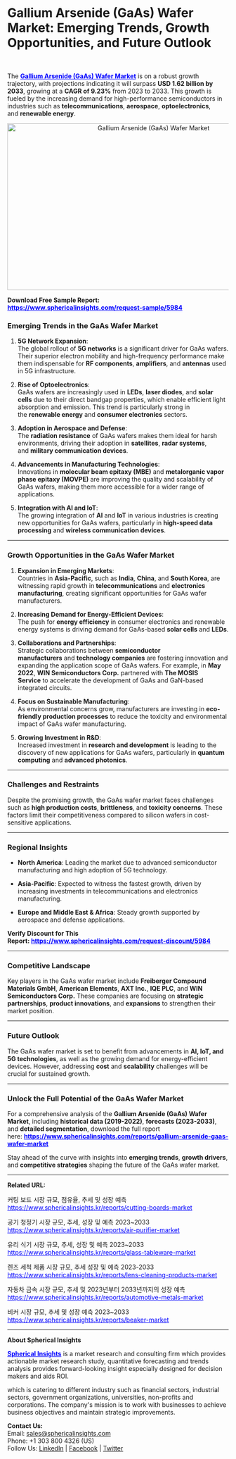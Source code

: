 <h1 class="graf graf--h3">Gallium Arsenide (GaAs) Wafer Market: Emerging Trends, Growth Opportunities, and Future&nbsp;Outlook</h1>
<p class="graf graf--p graf--empty">&nbsp;</p>
<p>The <span style="color: #0000ff;"><strong><a style="color: #0000ff;" href="https://www.sphericalinsights.com/reports/gallium-arsenide-gaas-wafer-market" target="_blank">Gallium Arsenide (GaAs) Wafer Market</a></strong></span>&nbsp;is on a robust growth trajectory, with projections indicating it will surpass&nbsp;<strong>USD 1.62 billion by 2033</strong>, growing at a&nbsp;<strong>CAGR of 9.23%</strong>&nbsp;from 2023 to 2033. This growth is fueled by the increasing demand for high-performance semiconductors in industries such as&nbsp;<strong>telecommunications</strong>,&nbsp;<strong>aerospace</strong>,&nbsp;<strong>optoelectronics</strong>, and&nbsp;<strong>renewable energy</strong>.</p>
<p style="text-align: center;"><img src="https://www.sphericalinsights.com/images/rd/global-gallium-arsenide-gaas-wafer-market.png" alt="Gallium Arsenide (GaAs) Wafer Market" width="650" height="379" /></p>
<p><strong>Download Free Sample Report: <span style="color: #0000ff;"><a style="color: #0000ff;" href="https://www.sphericalinsights.com/request-sample/5984" target="_blank">https://www.sphericalinsights.com/request-sample/5984</a></span></strong></p>
<h3><strong>Emerging Trends in the GaAs Wafer Market</strong></h3>
<ol start="1">
<li>
<p><strong>5G Network Expansion</strong>:<br />The global rollout of&nbsp;<strong>5G networks</strong>&nbsp;is a significant driver for GaAs wafers. Their superior electron mobility and high-frequency performance make them indispensable for&nbsp;<strong>RF components</strong>,&nbsp;<strong>amplifiers</strong>, and&nbsp;<strong>antennas</strong>&nbsp;used in 5G infrastructure.</p>
</li>
<li>
<p><strong>Rise of Optoelectronics</strong>:<br />GaAs wafers are increasingly used in&nbsp;<strong>LEDs</strong>,&nbsp;<strong>laser diodes</strong>, and&nbsp;<strong>solar cells</strong>&nbsp;due to their direct bandgap properties, which enable efficient light absorption and emission. This trend is particularly strong in the&nbsp;<strong>renewable energy</strong>&nbsp;and&nbsp;<strong>consumer electronics</strong>&nbsp;sectors.</p>
</li>
<li>
<p><strong>Adoption in Aerospace and Defense</strong>:<br />The&nbsp;<strong>radiation resistance</strong>&nbsp;of GaAs wafers makes them ideal for harsh environments, driving their adoption in&nbsp;<strong>satellites</strong>,&nbsp;<strong>radar systems</strong>, and&nbsp;<strong>military communication devices</strong>.</p>
</li>
<li>
<p><strong>Advancements in Manufacturing Technologies</strong>:<br />Innovations in&nbsp;<strong>molecular beam epitaxy (MBE)</strong>&nbsp;and&nbsp;<strong>metalorganic vapor phase epitaxy (MOVPE)</strong>&nbsp;are improving the quality and scalability of GaAs wafers, making them more accessible for a wider range of applications.</p>
</li>
<li>
<p><strong>Integration with AI and IoT</strong>:<br />The growing integration of&nbsp;<strong>AI</strong>&nbsp;and&nbsp;<strong>IoT</strong>&nbsp;in various industries is creating new opportunities for GaAs wafers, particularly in&nbsp;<strong>high-speed data processing</strong>&nbsp;and&nbsp;<strong>wireless communication devices</strong>.</p>
</li>
</ol>
<hr />
<h3><strong>Growth Opportunities in the GaAs Wafer Market</strong></h3>
<ol start="1">
<li>
<p><strong>Expansion in Emerging Markets</strong>:<br />Countries in&nbsp;<strong>Asia-Pacific</strong>, such as&nbsp;<strong>India</strong>,&nbsp;<strong>China</strong>, and&nbsp;<strong>South Korea</strong>, are witnessing rapid growth in&nbsp;<strong>telecommunications</strong>&nbsp;and&nbsp;<strong>electronics manufacturing</strong>, creating significant opportunities for GaAs wafer manufacturers.</p>
</li>
<li>
<p><strong>Increasing Demand for Energy-Efficient Devices</strong>:<br />The push for&nbsp;<strong>energy efficiency</strong>&nbsp;in consumer electronics and renewable energy systems is driving demand for GaAs-based&nbsp;<strong>solar cells</strong>&nbsp;and&nbsp;<strong>LEDs</strong>.</p>
</li>
<li>
<p><strong>Collaborations and Partnerships</strong>:<br />Strategic collaborations between&nbsp;<strong>semiconductor manufacturers</strong>&nbsp;and&nbsp;<strong>technology companies</strong>&nbsp;are fostering innovation and expanding the application scope of GaAs wafers. For example, in&nbsp;<strong>May 2022</strong>,&nbsp;<strong>WIN Semiconductors Corp.</strong>&nbsp;partnered with&nbsp;<strong>The MOSIS Service</strong>&nbsp;to accelerate the development of GaAs and GaN-based integrated circuits.</p>
</li>
<li>
<p><strong>Focus on Sustainable Manufacturing</strong>:<br />As environmental concerns grow, manufacturers are investing in&nbsp;<strong>eco-friendly production processes</strong>&nbsp;to reduce the toxicity and environmental impact of GaAs wafer manufacturing.</p>
</li>
<li>
<p><strong>Growing Investment in R&amp;D</strong>:<br />Increased investment in&nbsp;<strong>research and development</strong>&nbsp;is leading to the discovery of new applications for GaAs wafers, particularly in&nbsp;<strong>quantum computing</strong>&nbsp;and&nbsp;<strong>advanced photonics</strong>.</p>
</li>
</ol>
<hr />
<h3><strong>Challenges and Restraints</strong></h3>
<p>Despite the promising growth, the GaAs wafer market faces challenges such as&nbsp;<strong>high production costs</strong>,&nbsp;<strong>brittleness</strong>, and&nbsp;<strong>toxicity concerns</strong>. These factors limit their competitiveness compared to silicon wafers in cost-sensitive applications.</p>
<hr />
<h3><strong>Regional Insights</strong></h3>
<ul>
<li>
<p><strong>North America</strong>: Leading the market due to advanced semiconductor manufacturing and high adoption of 5G technology.</p>
</li>
<li>
<p><strong>Asia-Pacific</strong>: Expected to witness the fastest growth, driven by increasing investments in telecommunications and electronics manufacturing.</p>
</li>
<li>
<p><strong>Europe and Middle East &amp; Africa</strong>: Steady growth supported by aerospace and defense applications.</p>
</li>
</ul>
<p><strong>Verify Discount for This Report:&nbsp;<span style="color: #0000ff;"><a style="color: #0000ff;" href="https://www.sphericalinsights.com/request-discount/5984" target="_blank">https://www.sphericalinsights.com/request-discount/5984</a></span></strong></p>
<hr />
<h3><strong>Competitive Landscape</strong></h3>
<p>Key players in the GaAs wafer market include&nbsp;<strong>Freiberger Compound Materials GmbH</strong>,&nbsp;<strong>American Elements</strong>,&nbsp;<strong>AXT Inc.</strong>,&nbsp;<strong>IQE PLC</strong>, and&nbsp;<strong>WIN Semiconductors Corp.</strong>&nbsp;These companies are focusing on&nbsp;<strong>strategic partnerships</strong>,&nbsp;<strong>product innovations</strong>, and&nbsp;<strong>expansions</strong>&nbsp;to strengthen their market position.</p>
<hr />
<h3><strong>Future Outlook</strong></h3>
<p>The GaAs wafer market is set to benefit from advancements in&nbsp;<strong>AI, IoT, and 5G technologies</strong>, as well as the growing demand for energy-efficient devices. However, addressing&nbsp;<strong>cost</strong>&nbsp;and&nbsp;<strong>scalability</strong>&nbsp;challenges will be crucial for sustained growth.</p>
<hr />
<h3><strong>Unlock the Full Potential of the GaAs Wafer Market</strong></h3>
<p>For a comprehensive analysis of the&nbsp;<strong>Gallium Arsenide (GaAs) Wafer Market</strong>, including&nbsp;<strong>historical data (2019-2022)</strong>,&nbsp;<strong>forecasts (2023-2033)</strong>, and&nbsp;<strong>detailed segmentation</strong>, download the full report here:&nbsp;<span style="color: #0000ff;"><strong><a style="color: #0000ff;" href="https://www.sphericalinsights.com/reports/gallium-arsenide-gaas-wafer-market" target="_blank" rel="noreferrer">https://www.sphericalinsights.com/reports/gallium-arsenide-gaas-wafer-market</a></strong></span></p>
<p>Stay ahead of the curve with insights into&nbsp;<strong>emerging trends</strong>,&nbsp;<strong>growth drivers</strong>, and&nbsp;<strong>competitive strategies</strong>&nbsp;shaping the future of the GaAs wafer market.</p>
<hr />
<p><strong>Related URL:</strong></p>
<p>커팅 보드 시장 규모, 점유율, 추세 및 성장 예측<br /><span style="color: #0000ff;"><a style="color: #0000ff;" href="https://www.sphericalinsights.kr/reports/cutting-boards-market">https://www.sphericalinsights.kr/reports/cutting-boards-market</a>&nbsp;</span></p>
<p>공기 청정기 시장 규모, 추세, 성장 및 예측 2023~2033<br /><span style="color: #0000ff;"><a style="color: #0000ff;" href="https://www.sphericalinsights.kr/reports/air-purifier-market">https://www.sphericalinsights.kr/reports/air-purifier-market</a>&nbsp;</span></p>
<p>유리 식기 시장 규모, 추세, 성장 및 예측 2023~2033<br /><span style="color: #0000ff;"><a style="color: #0000ff;" href="https://www.sphericalinsights.kr/reports/glass-tableware-market">https://www.sphericalinsights.kr/reports/glass-tableware-market</a>&nbsp;</span></p>
<p>렌즈 세척 제품 시장 규모, 추세 성장 및 예측 2023-2033<br /><span style="color: #0000ff;"><a style="color: #0000ff;" href="https://www.sphericalinsights.kr/reports/lens-cleaning-products-market">https://www.sphericalinsights.kr/reports/lens-cleaning-products-market</a>&nbsp;</span></p>
<p>자동차 금속 시장 규모, 추세 및 2023년부터 2033년까지의 성장 예측<br /><span style="color: #0000ff;"><a style="color: #0000ff;" href="https://www.sphericalinsights.kr/reports/automotive-metals-market">https://www.sphericalinsights.kr/reports/automotive-metals-market</a>&nbsp;</span></p>
<p>비커 시장 규모, 추세 및 성장 예측 2023~2033<br /><span style="color: #0000ff;"><a style="color: #0000ff;" href="https://www.sphericalinsights.kr/reports/beaker-market">https://www.sphericalinsights.kr/reports/beaker-market</a>&nbsp;</span></p>
<hr />
<p><strong>About Spherical Insights</strong></p>
<p><span style="color: #0000ff;"><strong><a style="color: #0000ff;" href="https://www.sphericalinsights.com">Spherical Insights</a></strong></span> is a market research and consulting firm which provides actionable market research study, quantitative forecasting and trends analysis provides forward-looking insight especially designed for decision makers and aids ROI.</p>
<p>which is catering to different industry such as financial sectors, industrial sectors, government organizations, universities, non-profits and corporations. The company's mission is to work with businesses to achieve business objectives and maintain strategic improvements.</p>
<p><strong>Contact Us:</strong><br />Email:&nbsp;<a href="mailto:sales@sphericalinsights.com" target="_blank" rel="noreferrer">sales@sphericalinsights.com</a><br />Phone: +1 303 800 4326 (US)<br />Follow Us: <a href="https://www.linkedin.com/company/spherical-insight/"><u>LinkedIn</u></a>&nbsp;|&nbsp;<a href="https://www.facebook.com/sphericalinsights22"><u>Facebook</u></a>&nbsp;|&nbsp;<a href="https://twitter.com/SInsights_US"><u>Twitter</u></a></p>
